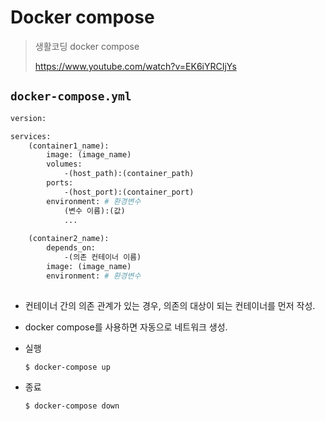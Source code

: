 # Docker compose

> 생활코딩 docker compose
>
> https://www.youtube.com/watch?v=EK6iYRCIjYs



## `docker-compose.yml`

```dockerfile
version: 

services:
	(container1_name):
		image: (image_name)
		volumes:
			-(host_path):(container_path)
		ports:
			-(host_port):(container_port)
		environment: # 환경변수
			(변수 이름):(값)
			...
			
	(container2_name):
		depends_on:
			-(의존 컨테이너 이름)
		image: (image_name)
		environment: # 환경변수
			
```

* 컨테이너 간의 의존 관계가 있는 경우, 의존의 대상이 되는 컨테이너를 먼저 작성.
* docker compose를 사용하면 자동으로 네트워크 생성.



* 실행

  ```bash
  $ docker-compose up
  ```

* 종료

  ```bash
  $ docker-compose down
  ```

  